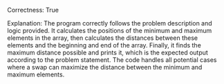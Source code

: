 Correctness: True

Explanation: 
The program correctly follows the problem description and logic provided. It calculates the positions of the minimum and maximum elements in the array, then calculates the distances between these elements and the beginning and end of the array. Finally, it finds the maximum distance possible and prints it, which is the expected output according to the problem statement. The code handles all potential cases where a swap can maximize the distance between the minimum and maximum elements.